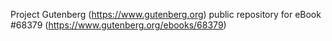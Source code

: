 Project Gutenberg (https://www.gutenberg.org) public repository for
eBook #68379 (https://www.gutenberg.org/ebooks/68379)
